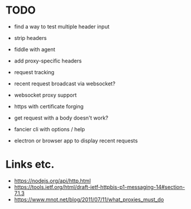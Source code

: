# TODO

- find a way to test multiple header input
- strip headers
- fiddle with agent
- add proxy-specific headers

- request tracking
- recent request broadcast via websocket?

- websocket proxy support
- https with certificate forging
- get request with a body doesn't work?

- fancier cli with options / help
- electron or browser app to display recent requests

# Links etc.

- https://nodejs.org/api/http.html
- https://tools.ietf.org/html/draft-ietf-httpbis-p1-messaging-14#section-7.1.3
- https://www.mnot.net/blog/2011/07/11/what_proxies_must_do